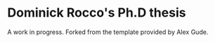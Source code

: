 # Dominick Rocco's Ph.D thesis
A work in progress.  Forked from the template provided by Alex Gude.

